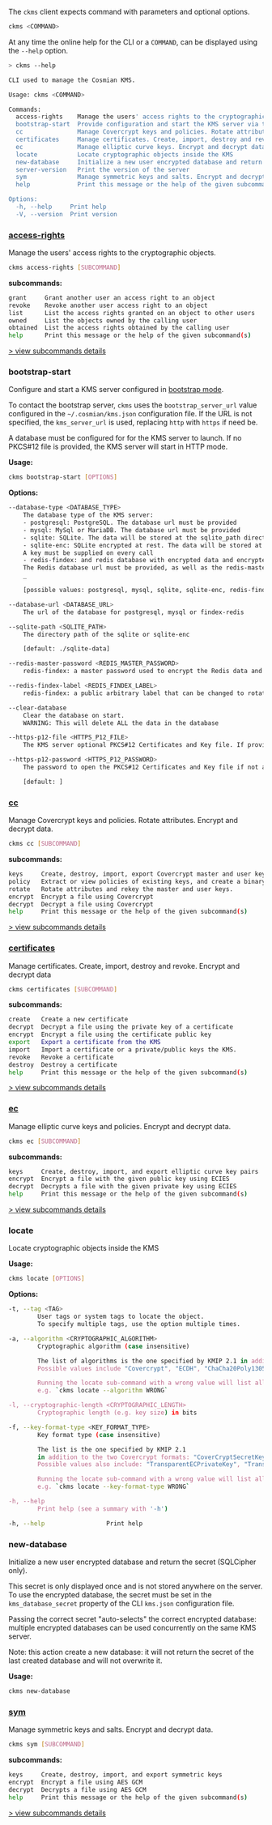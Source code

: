 The `ckms` client expects command with parameters and optional options.

```sh
ckms <COMMAND>
```

At any time the online help for the CLI or a `COMMAND`, can be displayed using the `--help` option.

```sh
> ckms --help

CLI used to manage the Cosmian KMS.

Usage: ckms <COMMAND>

Commands:
  access-rights    Manage the users' access rights to the cryptographic objects
  bootstrap-start  Provide configuration and start the KMS server via the bootstrap server.
  cc               Manage Covercrypt keys and policies. Rotate attributes. Encrypt and decrypt data
  certificates     Manage certificates. Create, import, destroy and revoke. Encrypt and decrypt data
  ec               Manage elliptic curve keys. Encrypt and decrypt data using ECIES
  locate           Locate cryptographic objects inside the KMS
  new-database     Initialize a new user encrypted database and return the secret (`SQLCipher` only).
  server-version   Print the version of the server
  sym              Manage symmetric keys and salts. Encrypt and decrypt data
  help             Print this message or the help of the given subcommand(s)

Options:
  -h, --help     Print help
  -V, --version  Print version
```

### [access-rights](./access_rights.md)

Manage the users' access rights to the cryptographic objects.

```sh
ckms access-rights [SUBCOMMAND]
```

**subcommands:**

```sh
grant     Grant another user an access right to an object
revoke    Revoke another user access right to an object
list      List the access rights granted on an object to other users
owned     List the objects owned by the calling user
obtained  List the access rights obtained by the calling user
help      Print this message or the help of the given subcommand(s)
```

[> view subcommands details](./access_rights.md)

### bootstrap-start

Configure and start a KMS server configured in [bootstrap mode](../bootstrap.md).

To contact the bootstrap server, `ckms` uses the `bootstrap_server_url` value configured in the `~/.cosmian/kms.json` configuration file. If the URL is not specified, the `kms_server_url` is used, replacing `http` with `https` if need be.

A database must be configured for for the KMS server to launch. If no PKCS#12 file is provided, the KMS server will start in HTTP mode.

**Usage:**

```sh
ckms bootstrap-start [OPTIONS]
```

**Options:**

```sh
--database-type <DATABASE_TYPE>
    The database type of the KMS server:
    - postgresql: PostgreSQL. The database url must be provided
    - mysql: MySql or MariaDB. The database url must be provided
    - sqlite: SQLite. The data will be stored at the sqlite_path directory
    - sqlite-enc: SQLite encrypted at rest. The data will be stored at the sqlite_path directory.
    A key must be supplied on every call
    - redis-findex: and redis database with encrypted data and encrypted indexes thanks to Findex.
    The Redis database url must be provided, as well as the redis-master-password and the redis-findex-label
    _

    [possible values: postgresql, mysql, sqlite, sqlite-enc, redis-findex]

--database-url <DATABASE_URL>
    The url of the database for postgresql, mysql or findex-redis

--sqlite-path <SQLITE_PATH>
    The directory path of the sqlite or sqlite-enc

    [default: ./sqlite-data]

--redis-master-password <REDIS_MASTER_PASSWORD>
    redis-findex: a master password used to encrypt the Redis data and indexes

--redis-findex-label <REDIS_FINDEX_LABEL>
    redis-findex: a public arbitrary label that can be changed to rotate the Findex ciphertexts without changing the key

--clear-database
    Clear the database on start.
    WARNING: This will delete ALL the data in the database

--https-p12-file <HTTPS_P12_FILE>
    The KMS server optional PKCS#12 Certificates and Key file. If provided, this will start the server in HTTPS mode

--https-p12-password <HTTPS_P12_PASSWORD>
    The password to open the PKCS#12 Certificates and Key file if not an empty string

    [default: ]
```

### [cc](covercrypt/covercrypt.md)

Manage Covercrypt keys and policies. Rotate attributes. Encrypt and decrypt data.

```sh
ckms cc [SUBCOMMAND]
```

**subcommands:**

```sh
keys     Create, destroy, import, export Covercrypt master and user keys
policy   Extract or view policies of existing keys, and create a binary policy from specifications
rotate   Rotate attributes and rekey the master and user keys.
encrypt  Encrypt a file using Covercrypt
decrypt  Decrypt a file using Covercrypt
help     Print this message or the help of the given subcommand(s)
```

[> view subcommands details](covercrypt/covercrypt.md)

### [certificates](certificates/certificates.md)

Manage certificates. Create, import, destroy and revoke. Encrypt and decrypt data

```sh
ckms certificates [SUBCOMMAND]
```

**subcommands:**

```sh
create   Create a new certificate
decrypt  Decrypt a file using the private key of a certificate
encrypt  Encrypt a file using the certificate public key
export   Export a certificate from the KMS
import   Import a certificate or a private/public keys the KMS.
revoke   Revoke a certificate
destroy  Destroy a certificate
help     Print this message or the help of the given subcommand(s)
```

[> view subcommands details](certificates/certificates.md)

### [ec](ec/ec.md)

Manage elliptic curve keys and policies. Encrypt and decrypt data.

```sh
ckms ec [SUBCOMMAND]
```

**subcommands:**

```sh
keys     Create, destroy, import, and export elliptic curve key pairs
encrypt  Encrypt a file with the given public key using ECIES
decrypt  Decrypts a file with the given private key using ECIES
help     Print this message or the help of the given subcommand(s)
```

[> view subcommands details](ec/ec.md)

### locate

Locate cryptographic objects inside the KMS

**Usage:**

```sh
ckms locate [OPTIONS]
```

**Options:**

```sh
-t, --tag <TAG>
        User tags or system tags to locate the object.
        To specify multiple tags, use the option multiple times.

-a, --algorithm <CRYPTOGRAPHIC_ALGORITHM>
        Cryptographic algorithm (case insensitive)

        The list of algorithms is the one specified by KMIP 2.1 in addition to "Covercrypt".
        Possible values include "Covercrypt", "ECDH", "ChaCha20Poly1305", "AES", "Ed25519"

        Running the locate sub-command with a wrong value will list all the possible values.
        e.g. `ckms locate --algorithm WRONG`

-l, --cryptographic-length <CRYPTOGRAPHIC_LENGTH>
        Cryptographic length (e.g. key size) in bits

-f, --key-format-type <KEY_FORMAT_TYPE>
        Key format type (case insensitive)

        The list is the one specified by KMIP 2.1
        in addition to the two Covercrypt formats: "CoverCryptSecretKey" and "CoverCryptPublicKey"
        Possible values also include: "TransparentECPrivateKey", "TransparentECPublicKey" and "TransparentSymmetricKey"

        Running the locate sub-command with a wrong value will list all the possible values.
        e.g. `ckms locate --key-format-type WRONG`

-h, --help
        Print help (see a summary with '-h')

-h, --help                 Print help
```

### new-database

Initialize a new user encrypted database and return the secret (SQLCipher only).

This secret is only displayed once and is not stored anywhere on the server.
To use the encrypted database, the secret must be set in the `kms_database_secret`
property of the CLI `kms.json` configuration file.

Passing the correct secret "auto-selects" the correct encrypted database:
multiple encrypted databases can be used concurrently on the same KMS server.

Note: this action create a new database: it will not return the secret
of the last created database and will not overwrite it.

**Usage:**

```sh
ckms new-database
```

### [sym](sym/sym.md)

Manage symmetric keys and salts. Encrypt and decrypt data.

```sh
ckms sym [SUBCOMMAND]
```

**subcommands:**

```sh
keys     Create, destroy, import, and export symmetric keys
encrypt  Encrypt a file using AES GCM
decrypt  Decrypts a file using AES GCM
help     Print this message or the help of the given subcommand(s)
```

[> view subcommands details](sym/sym.md)
